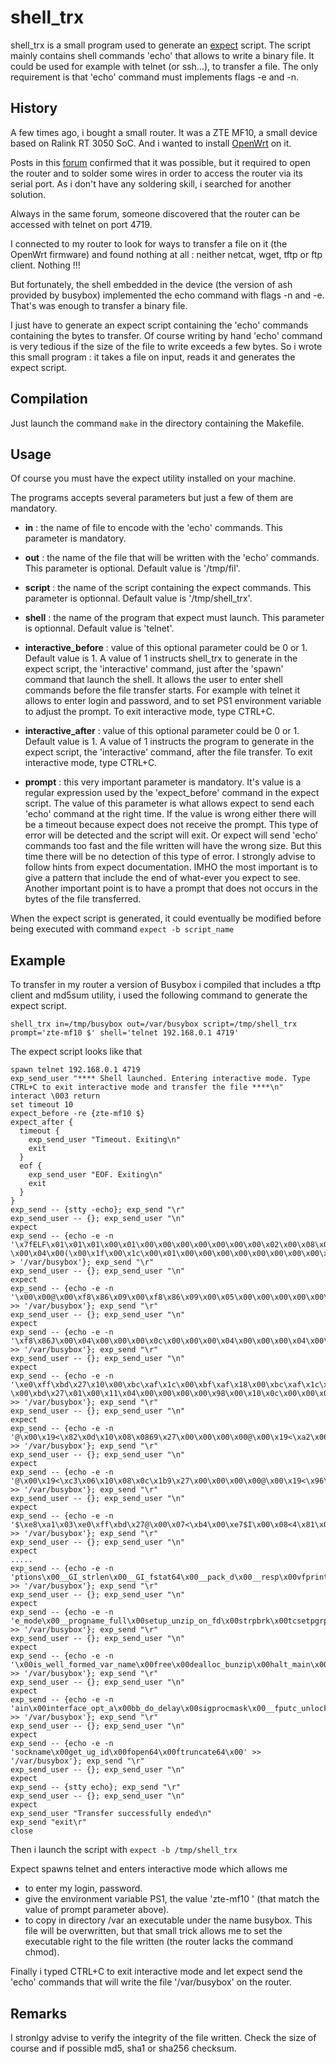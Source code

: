 # shell_trx

shell_trx is a small program used to generate an [expect](http://expect.sourceforge.net/) script.
The script mainly contains shell commands 'echo' that allows to write a binary file.
It could be used for example with telnet (or ssh...), to transfer a file.
The only requirement is that 'echo' command must implements flags -e and -n.

## History

A few times ago, i bought a small router.
It was a ZTE MF10, a small device based on Ralink RT 3050 SoC.
And i wanted to install [OpenWrt](http://www.openwrt.org) on it.

Posts in this [forum](http://foro.seguridadwireless.net/openwrt/flashear-xte-mf10/) confirmed that it was possible, but it required to open the router and to solder some wires in order to access the router via its serial port.
As i don't have any soldering skill, i searched for another solution.

Always in the same forum, someone discovered that the router can be accessed with telnet on port 4719.

I connected to my router to look for ways to transfer a file on it (the OpenWrt firmware) and found nothing at all : neither netcat, wget, tftp or ftp client. Nothing !!!

But fortunately, the shell embedded in the device (the version of ash provided by busybox) implemented the echo command with flags -n and -e.
That's was enough to transfer a binary file.

I just have to generate an expect script containing the 'echo' commands containing the bytes to transfer.
Of course writing by hand 'echo' command is very tedious if the size of the file to write exceeds a few bytes.
So i wrote this small program : it takes a file on input, reads it and generates the expect script.

## Compilation

Just launch the command ```make``` in the directory containing the Makefile.

## Usage

Of course you must have the expect utility installed on your machine.

The programs accepts several parameters but just a few of them are mandatory.

- **in** : the name of file to encode with the 'echo' commands. This parameter is mandatory.

- **out** : the name of the file that will be written with the 'echo' commands. This parameter is optional. Default value is '/tmp/fil'.

- **script** : the name of the script containing the expect commands. This parameter is optionnal. Default value is '/tmp/shell_trx'.

- **shell** : the name of the program that expect must launch. This parameter is optionnal. Default value is 'telnet'.

- **interactive_before** : value of this optional parameter could be 0 or 1. Default value is 1.
A value of 1 instructs shell_trx to generate in the expect script, the 'interactive' command, just after the 'spawn' command that launch the shell.
It allows the user to enter shell commands before the file transfer starts.
For example with telnet it allows to enter login and password, and to set PS1 environment variable to adjust the prompt.
To exit interactive mode, type CTRL+C.

- **interactive_after** : value of this optional parameter could be 0 or 1. Default value is 1.
A value of 1 instructs the program to generate in the expect script, the 'interactive' command, after the file transfer.
To exit interactive mode, type CTRL+C.

- **prompt** : this very important parameter is mandatory.
It's value is a regular expression used by the 'expect_before' command in the expect script.
The value of this parameter is what allows expect to send each 'echo' command at the right time.
If the value is wrong either there will be a timeout because expect does not receive the prompt. This type of error will be detected and the script will exit.
Or expect will send 'echo' commands too fast and the file written will have the wrong size. But this time there will be no detection of this type of error.
I strongly advise to follow hints from expect documentation. IMHO the most important is to give a pattern that include the end of what-ever you expect to see.
Another important point is to have a prompt that does not occurs in the bytes of the file transferred.

When the expect script is generated, it could eventually be modified before being executed with command ```expect -b script_name```

## Example

To transfer in my router a version of Busybox i compiled that includes a tftp client and md5sum utility, i used the following command to generate the expect script.

```shell_trx in=/tmp/busybox out=/var/busybox script=/tmp/shell_trx prompt='zte-mf10 $' shell='telnet 192.168.0.1 4719'```

The expect script looks like that

```
spawn telnet 192.168.0.1 4719
exp_send_user "**** Shell launched. Entering interactive mode. Type CTRL+C to exit interactive mode and transfer the file ****\n"
interact \003 return
set timeout 10
expect_before -re {zte-mf10 $}
expect_after {
  timeout {
    exp_send_user "Timeout. Exiting\n"
    exit
  }
  eof {
    exp_send_user "EOF. Exiting\n"
    exit
  }
}
exp_send -- {stty -echo}; exp_send "\r"
exp_send_user -- {}; exp_send_user "\n"
expect
exp_send -- {echo -e -n '\x7fELF\x01\x01\x01\x00\x01\x00\x00\x00\x00\x00\x00\x00\x02\x00\x08\x00\x01\x00\x00\x00`\x01@\x004\x00\x00\x00\x1cs\x0a\x00\x05\x10\x00p4\x00 \x00\x04\x00(\x00\x1f\x00\x1c\x00\x01\x00\x00\x00\x00\x00\x00\x00\x00\x00@\x00' > '/var/busybox'}; exp_send "\r"
exp_send_user -- {}; exp_send_user "\n"
expect
exp_send -- {echo -e -n '\x00\x00@\x00\xf8\x86\x09\x00\xf8\x86\x09\x00\x05\x00\x00\x00\x00\x00\x01\x00\x01\x00\x00\x00\xf8\x86\x09\x00\xf8\x86J\x00\xf8\x86J\x00\xa8\x0a\x00\x00\x9cf\x01\x00\x06\x00\x00\x00\x00\x00\x01\x00\x07\x00\x00\x00\xf8\x86\x09\x00\xf8\x86J\x00' >> '/var/busybox'}; exp_send "\r"
exp_send_user -- {}; exp_send_user "\n"
expect
exp_send -- {echo -e -n '\xf8\x86J\x00\x04\x00\x00\x00\x0c\x00\x00\x00\x04\x00\x00\x00\x04\x00\x00\x00Q\xe5td\x00\x00\x00\x00\x00\x00\x00\x00\x00\x00\x00\x00\x00\x00\x00\x00\x00\x00\x00\x00\x07\x00\x00\x00\x04\x00\x00\x00\x0b\x00\x1c<\xac\x09\x9c\x27!\xe0\x99\x03' >> '/var/busybox'}; exp_send "\r"
exp_send_user -- {}; exp_send_user "\n"
expect
exp_send -- {echo -e -n '\xe0\xff\xbd\x27\x10\x00\xbc\xaf\x1c\x00\xbf\xaf\x18\x00\xbc\xaf\x1c\x00\xbf\x8f\x08\x00\xe0\x03 \x00\xbd\x27\x01\x00\x11\x04\x00\x00\x00\x00\x98\x00\x10\x0c\x00\x00\x00\x00\x01\x00\x11\x04\x00\x00\x00\x00\xb0\x0d\x10\x0c\x00\x00\x00\x00\x00\x00\x00\x00' >> '/var/busybox'}; exp_send "\r"
exp_send_user -- {}; exp_send_user "\n"
expect
exp_send -- {echo -e -n '@\x00\x19<\x82\x0d\x10\x08\x0869\x27\x00\x00\x00\x00@\x00\x19<\xa2\x06\x10\x08\x88\x1a9\x27\x00\x00\x00\x00@\x00\x19<\x0a\x0d\x10\x08(49\x27\x00\x00\x00\x00@\x00\x19<F\x0d\x10\x08\x1859\x27\x00\x00\x00\x00' >> '/var/busybox'}; exp_send "\r"
exp_send_user -- {}; exp_send_user "\n"
expect
exp_send -- {echo -e -n '@\x00\x19<\xc3\x06\x10\x08\x0c\x1b9\x27\x00\x00\x00\x00@\x00\x19<\x96\x0c\x10\x08X29\x27\x00\x00\x00\x00K\x00\x1c<`\x0a\x9c\x27!\xf8\x00\x00@\x00\x04<D<\x84$\x00\x00\xa5\x8f\x04\x00\xa6\x27\xf8\xff\x01$' >> '/var/busybox'}; exp_send "\r"
exp_send_user -- {}; exp_send_user "\n"
expect
exp_send -- {echo -e -n '$\xe8\xa1\x03\xe0\xff\xbd\x27@\x00\x07<\xb4\x00\xe7$I\x00\x08<4\x81\x08%\x10\x00\xa8\xaf\x14\x00\xa2\xaf\xfb\x04\x12\x0c\x18\x00\xbd\xaf\xff\xff\x00\x10\x00\x00\x00\x00\xd0\xff\xbd\x27(\x00\xb3\xafK\x00\x13<0\x92b\x92' >> '/var/busybox'}; exp_send "\r"
exp_send_user -- {}; exp_send_user "\n"
expect
.....
exp_send -- {echo -e -n 'ptions\x00__GI_strlen\x00__GI_fstat64\x00__pack_d\x00__resp\x00vfprintf\x00bb_pars' >> '/var/busybox'}; exp_send "\r"
exp_send_user -- {}; exp_send_user "\n"
expect
exp_send -- {echo -e -n 'e_mode\x00__progname_full\x00setup_unzip_on_fd\x00strpbrk\x00tcsetpgrp\x00raise' >> '/var/busybox'}; exp_send "\r"
exp_send_user -- {}; exp_send_user "\n"
expect
exp_send -- {echo -e -n '\x00is_well_formed_var_name\x00free\x00dealloc_bunzip\x00halt_main\x00netstat_m' >> '/var/busybox'}; exp_send "\r"
exp_send_user -- {}; exp_send_user "\n"
expect
exp_send -- {echo -e -n 'ain\x00interface_opt_a\x00bb_do_delay\x00sigprocmask\x00__fputc_unlocked\x00get' >> '/var/busybox'}; exp_send "\r"
exp_send_user -- {}; exp_send_user "\n"
expect
exp_send -- {echo -e -n 'sockname\x00get_ug_id\x00fopen64\x00ftruncate64\x00' >> '/var/busybox'}; exp_send "\r"
exp_send_user -- {}; exp_send_user "\n"
expect
exp_send -- {stty echo}; exp_send "\r"
exp_send_user -- {}; exp_send_user "\n"
expect
exp_send_user "Transfer successfully ended\n"
exp_send "exit\r"
close
```

Then i launch the script with
```expect -b /tmp/shell_trx```

Expect spawns telnet and enters interactive mode which allows me
- to enter my login, password.
- give the environment variable PS1, the value 'zte-mf10 ' (that match the value of prompt parameter above).
- to copy in directory /var an executable under the name busybox. This file will be overwritten, but that small trick allows me to set the executable right to the file written (the router lacks the command chmod).

Finally i typed CTRL+C to exit interactive mode and let expect send the 'echo' commands that will write the file '/var/busybox' on the router.

## Remarks

I stronlgy advise to verify the integrity of the file written. Check the size of course and if possible md5, sha1 or sha256 checksum.
